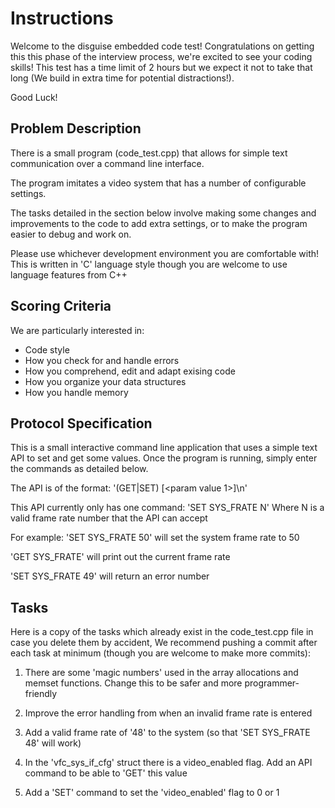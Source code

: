 # Instructions
Welcome to the disguise embedded code test! Congratulations on getting this this phase of the interview process, we're excited to see your coding skills! This test has a time limit of 2 hours but we expect it not to take that long (We build in extra time for potential distractions!).

Good Luck!

## Problem Description
There is a small program (code_test.cpp) that allows for simple text communication over a command line interface.

The program imitates a video system that has a number of configurable settings.

The tasks detailed in the section below involve making some changes and improvements to the code to add extra settings, or to make the program easier to debug and work on.

Please use whichever development environment you are comfortable with! This is written in 'C' language style though you are welcome to use language features from C++

## Scoring Criteria
We are particularly interested in:

- Code style
- How you check for and handle errors
- How you comprehend, edit and adapt exising code
- How you organize your data structures
- How you handle memory

## Protocol Specification
This is a small interactive command line application that uses a simple text API to set
and get some values. Once the program is running, simply enter the commands as detailed below.

The API is of the format:
'(GET|SET) <parameter> [<param value 1>]\n'

This API currently only has one command:
'SET SYS_FRATE N'
Where N is a valid frame rate number that the API can accept

For example:
'SET SYS_FRATE 50'
will set the system frame rate to 50

'GET SYS_FRATE'
will print out the current frame rate

'SET SYS_FRATE 49'
will return an error number

## Tasks
Here is a copy of the tasks which already exist in the code_test.cpp file in case you delete them by accident, We recommend pushing a commit after each task at minimum (though you are welcome to make more commits):

1) There are some 'magic numbers' used in the array allocations and memset functions. Change this 
   to be safer and more programmer-friendly

2) Improve the error handling from when an invalid frame rate is entered

3) Add a valid frame rate of '48' to the system (so that 'SET SYS_FRATE 48' will work)

4) In the 'vfc_sys_if_cfg' struct there is a video_enabled flag. Add an API command to be able to 'GET' this value

5) Add a 'SET' command to set the 'video_enabled' flag to 0 or 1

